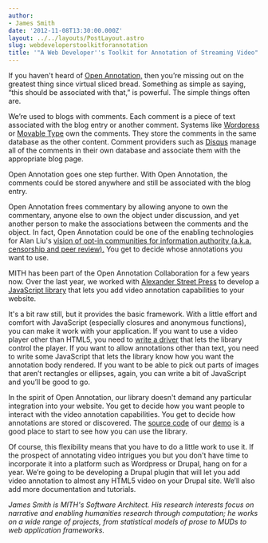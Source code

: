 ```yaml
---
author:
- James Smith
date: '2012-11-08T13:30:00.000Z'
layout: ../../layouts/PostLayout.astro
slug: webdeveloperstoolkitforannotation
title: '"A Web Developer''s Toolkit for Annotation of Streaming Video"'
---
```


If you haven't heard of [Open Annotation,](http://www.w3.org/community/openannotation/ "http://www.w3.org/community/openannotation/") then you’re missing out on the greatest thing since virtual sliced bread. Something as simple as saying, “this should be associated with that,” is powerful. The simple things often are.

We’re used to blogs with comments. Each comment is a piece of text associated with the blog entry or another comment. Systems like [Wordpress](http://wordpress.org/ "http://wordpress.org/") or [Movable Type](http://www.movabletype.org/ "http://www.movabletype.org/") own the comments. They store the comments in the same database as the other content. Comment providers such as [Disqus](http://disqus.com/ "http://disqus.com/") manage all of the comments in their own database and associate them with the appropriate blog page.

Open Annotation goes one step further. With Open Annotation, the comments could be stored anywhere and still be associated with the blog entry.

Open Annotation frees commentary by allowing anyone to own the commentary, anyone else to own the object under discussion, and yet another person to make the associations between the comments and the object. In fact, Open Annotation could be one of the enabling technologies for Alan Liu's [vision of opt-in communities for information authority (a.k.a. censorship and peer review).](http://liu.english.ucsb.edu/peopling-the-police-a-social-computing-approach-to-information-authority-in-the-age-of-web-20-dhsi-u-victoria/ "http://liu.english.ucsb.edu/peopling-the-police-a-social-computing-approach-to-information-authority-in-the-age-of-web-20-dhsi-u-victoria/") You get to decide whose annotations you want to use.

MITH has been part of the Open Annotation Collaboration for a few years now. Over the last year, we worked with [Alexander Street Press](http://alexanderstreet.com/ "http://alexanderstreet.com/") to develop a [JavaScript library](http://umd-mith.github.com/OACVideoAnnotator/ "http://umd-mith.github.com/OACVideoAnnotator/") that lets you add video annotation capabilities to your website.

It's a bit raw still, but it provides the basic framework. With a little effort and comfort with JavaScript (especially closures and anonymous functions), you can make it work with your application. If you want to use a video player other than HTML5, you need to [write a driver](http://umd-mith.github.com/OACVideoAnnotator/docs/drivers/ "http://umd-mith.github.com/OACVideoAnnotator/docs/drivers/") that lets the library control the player. If you want to allow annotations other than text, you need to write some JavaScript that lets the library know how you want the annotation body rendered. If you want to be able to pick out parts of images that aren’t rectangles or ellipses, again, you can write a bit of JavaScript and you’ll be good to go.

In the spirit of Open Annotation, our library doesn't demand any particular integration into your website. You get to decide how you want people to interact with the video annotation capabilities. You get to decide how annotations are stored or discovered. The [source code](http://umd-mith.github.com/OACVideoAnnotator/javascripts/docs/demo.html "http://umd-mith.github.com/OACVideoAnnotator/javascripts/docs/demo.html") of our [demo](http://umd-mith.github.com/OACVideoAnnotator/demo.html "http://umd-mith.github.com/OACVideoAnnotator/demo.html") is a good place to start to see how you can use the library.

Of course, this flexibility means that you have to do a little work to use it. If the prospect of annotating video intrigues you but you don't have time to incorporate it into a platform such as Wordpress or Drupal, hang on for a year. We’re going to be developing a Drupal plugin that will let you add video annotation to almost any HTML5 video on your Drupal site. We’ll also add more documentation and tutorials.

_James Smith is MITH's Software Architect. His research interests focus on narrative and enabling humanities research through computation; he works on a wide range of projects, from statistical models of prose to MUDs to web application frameworks._